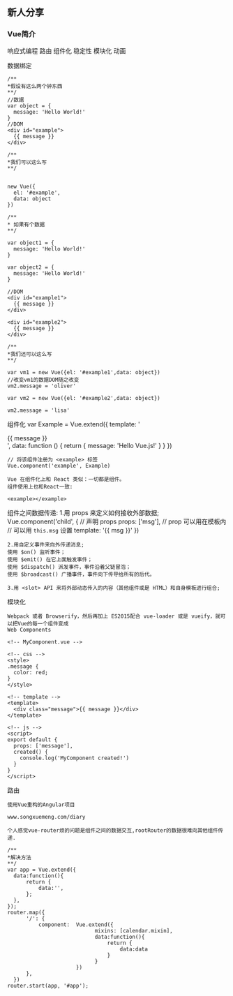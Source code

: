 ## 新人分享

### Vue简介
响应式编程 路由
组件化 稳定性
模块化 动画

数据绑定

    /**
    *假设有这么两个钟东西
    **/
    //数据
    var object = {
      message: 'Hello World!'
    }
    //DOM
    <div id="example">
      {{ message }}
    </div>

    /**
    *我们可以这么写
    **/


    new Vue({
      el: '#example',
      data: object
    })

    /**
    * 如果有个数据
    **/

    var object1 = {
      message: 'Hello World!'
    }

    var object2 = {
      message: 'Hello World!'
    }

    //DOM
    <div id="example1">
      {{ message }}
    </div>

    <div id="example2">
      {{ message }}
    </div>

    /**
    *我们还可以这么写
    **/

    var vm1 = new Vue({el: '#example1',data: object})
    //改变vm1的数据DOM随之改变
    vm2.message = 'oliver'

    var vm2 = new Vue({el: '#example2',data: object})

    vm2.message = 'lisa'

组件化
    var Example = Vue.extend({
    template: '<div>{{ message }}</div>',
    data: function () {
    return {
      message: 'Hello Vue.js!'
    }
    }
    })

    // 将该组件注册为 <example> 标签
    Vue.component('example', Example)

    Vue 在组件化上和 React 类似：一切都是组件。
    组件使用上也和React一致:

    <example></example>

组件之间数据传递:
    1.用 props 来定义如何接收外部数据;
    Vue.component('child', {
      // 声明 props
      props: ['msg'],
      // prop 可以用在模板内
      // 可以用 `this.msg` 设置
      template: '<span>{{ msg }}</span>'
    })
    <child msg="hello!"></child>

    2.用自定义事件来向外传递消息;
    使用 $on() 监听事件；
    使用 $emit() 在它上面触发事件；
    使用 $dispatch() 派发事件，事件沿着父链冒泡；
    使用 $broadcast() 广播事件，事件向下传导给所有的后代。

    3.用 <slot> API 来将外部动态传入的内容（其他组件或是 HTML）和自身模板进行组合;

模块化

    Webpack 或者 Browserify，然后再加上 ES2015配合 vue-loader 或是 vueify，就可以把Vue的每一个组件变成
    Web Components

    <!-- MyComponent.vue -->

    <!-- css -->
    <style>
    .message {
      color: red;
    }
    </style>

    <!-- template -->
    <template>
      <div class="message">{{ message }}</div>
    </template>

    <!-- js -->
    <script>
    export default {
      props: ['message'],
      created() {
        console.log('MyComponent created!')
      }
    }
    </script>

路由

    使用Vue重构的Angular项目

    www.songxuemeng.com/diary

    个人感觉vue-router烦的问题是组件之间的数据交互,rootRouter的数据很难向其他组件传递.

    /**
    *解决方法
    **/
    var app = Vue.extend({
      data:function(){
          return {
              data:'',
          };
      },
    });
    router.map({
          '/': {
              component:  Vue.extend({
                                mixins: [calendar.mixin],
                                data:function(){
                                    return {
                                        data:data
                                    }
                                }
                          })
          },
      })
    router.start(app, '#app');
